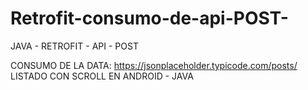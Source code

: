 # Retrofit-consumo-de-api-POST-
JAVA - RETROFIT - API - POST


CONSUMO DE LA DATA: https://jsonplaceholder.typicode.com/posts/
LISTADO CON SCROLL EN ANDROID - JAVA
